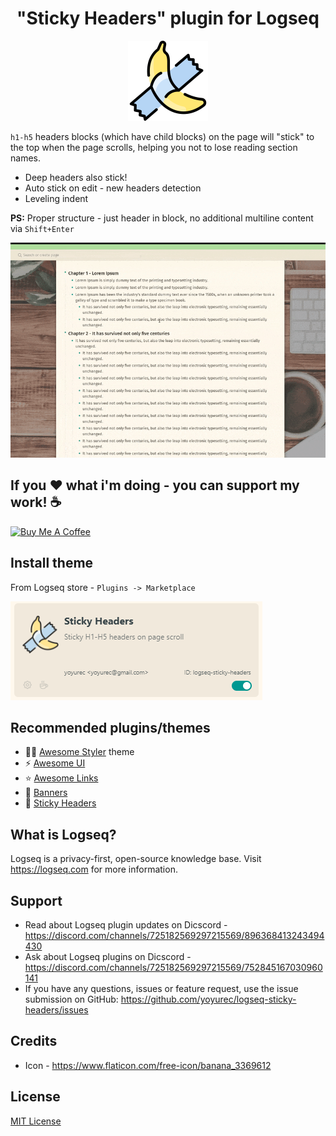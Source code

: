 <h1 align="center">"Sticky Headers" plugin for Logseq</h1>
<p align="center">
    <a href="https://github.com/yoyurec/logseq-sticky-headers">
        <img src="https://github.com/yoyurec/logseq-sticky-headers/raw/main/icon.png" alt="logo" width="128" height="128" />
    </a>
</p>

`h1-h5` headers blocks (which have child blocks) on the page will "stick" to the top when the page scrolls, helping you not to lose reading section names.
* Deep headers also stick!
* Auto stick on edit - new headers detection
* Leveling indent

**PS:** Proper structure - just header in block, no additional multiline content via `Shift+Enter`

![Sticky headers](https://github.com/yoyurec/logseq-sticky-headers/raw/main/screenshots/sticky-headers.gif)

## If you ❤ what i'm doing - you can support my work! ☕
<a href="https://www.buymeacoffee.com/yoyurec" target="_blank"><img src="https://cdn.buymeacoffee.com/buttons/v2/default-yellow.png" alt="Buy Me A Coffee" style="height: 50px !important;width: 178px !important;" ></a>

## Install theme
From Logseq store - `Plugins -> Marketplace`

![](https://github.com/yoyurec/logseq-sticky-headers/raw/main/screenshots/market.png)


## Recommended plugins/themes
* 🐱‍👤 [Awesome Styler](https://github.com/yoyurec/logseq-awesome-styler) theme
* ⚡ [Awesome UI](https://github.com/yoyurec/logseq-awesome-ui)
* ⭐ [Awesome Links](https://github.com/yoyurec/logseq-awesome-links)
* 📰 [Banners](https://github.com/yoyurec/logseq-banners-plugin)
* 📌 [Sticky Headers](https://github.com/yoyurec/logseq-sticky-headers)

## What is Logseq?
Logseq is a privacy-first, open-source knowledge base. Visit https://logseq.com for more information.

## Support
* Read about Logseq plugin updates on Dicscord - https://discord.com/channels/725182569297215569/896368413243494430
* Ask about Logseq plugins on Dicscord - https://discord.com/channels/725182569297215569/752845167030960141
* If you have any questions, issues or feature request, use the issue submission on GitHub: https://github.com/yoyurec/logseq-sticky-headers/issues

## Credits
* Icon - https://www.flaticon.com/free-icon/banana_3369612

## License
[MIT License](./LICENSE)
